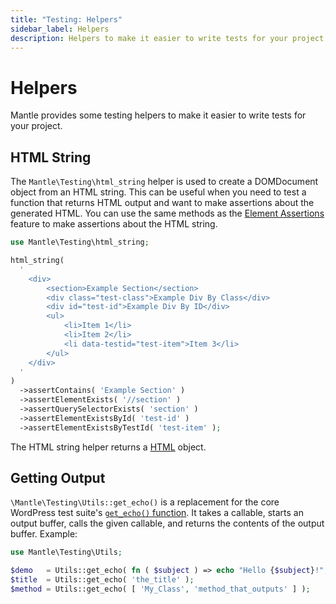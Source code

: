 ```yaml
---
title: "Testing: Helpers"
sidebar_label: Helpers
description: Helpers to make it easier to write tests for your project.
---
```


# Helpers

Mantle provides some testing helpers to make it easier to write tests for your
project.

## HTML String

The `Mantle\Testing\html_string` helper is used to create a DOMDocument object
from an HTML string. This can be useful when you need to test a function that
returns HTML output and want to make assertions about the generated HTML. You
can use the same methods as the [Element Assertions](./requests.md#element-assertions)
feature to make assertions about the HTML string.

```php
use Mantle\Testing\html_string;

html_string(
  '
	<div>
		<section>Example Section</section>
		<div class="test-class">Example Div By Class</div>
		<div id="test-id">Example Div By ID</div>
		<ul>
			<li>Item 1</li>
			<li>Item 2</li>
			<li data-testid="test-item">Item 3</li>
		</ul>
	</div>
  '
)
  ->assertContains( 'Example Section' )
  ->assertElementExists( '//section' )
  ->assertQuerySelectorExists( 'section' )
  ->assertElementExistsById( 'test-id' )
  ->assertElementExistsByTestId( 'test-item' );
```

The HTML string helper returns a [HTML](../features/support/html.mdx) object.

## Getting Output

`\Mantle\Testing\Utils::get_echo()` is a replacement for the core WordPress test suite's [`get_echo()` function](https://github.com/WordPress/wordpress-develop/blob/cf5898957e68d4d9fa63b5e89e2bee272391aa92/tests/phpunit/includes/utils.php#L432-L436). It takes a callable, starts an output buffer, calls the given callable, and returns the contents of the output buffer. Example:

```php
use Mantle\Testing\Utils;

$demo   = Utils::get_echo( fn ( $subject ) => echo "Hello {$subject}!", 'world' );
$title  = Utils::get_echo( 'the_title' );
$method = Utils::get_echo( [ 'My_Class', 'method_that_outputs' ] );
```
